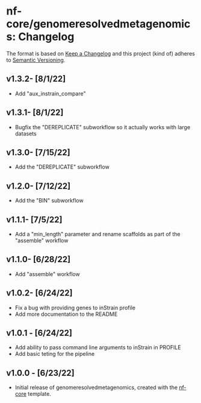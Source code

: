 # nf-core/genomeresolvedmetagenomics: Changelog

The format is based on [Keep a Changelog](https://keepachangelog.com/en/1.0.0/)
and this project (kind of) adheres to [Semantic Versioning](https://semver.org/spec/v2.0.0.html).

## v1.3.2- [8/1/22]

- Add "aux_instrain_compare"

## v1.3.1- [8/1/22]

- Bugfix the "DEREPLICATE" subworkflow so it actually works with large datasets

## v1.3.0- [7/15/22]

- Add the "DEREPLICATE" subworkflow

## v1.2.0- [7/12/22]

- Add the "BIN" subworkflow

## v1.1.1- [7/5/22]

- Add a "min_length" parameter and rename scaffolds as part of the "assemble" workflow

## v1.1.0- [6/28/22]

- Add "assemble" workflow

## v1.0.2- [6/24/22]

- Fix a bug with providing genes to inStrain profile
- Add more documentation to the README

## v1.0.1 - [6/24/22]

- Add ability to pass command line arguments to inStrain in PROFILE
- Add basic teting for the pipeline

## v1.0.0 - [6/23/22]

- Initial release of genomeresolvedmetagenomics, created with the [nf-core](https://nf-co.re/) template.

